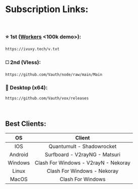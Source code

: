 # Subscription Links:
<br>

### ⭐ 1st ([Workers](https://github.com/Vauth/vless-cf) <100k demo>):
```html
https://ivuxy.tech/v.txt
```

### ◻️ 2nd (Vless):
```html
https://github.com/Vauth/node/raw/main/Main
```

### 🚀 Desktop (x64):
```html
https://github.com/Vauth/vox/releases
```

<br>

## Best Clients:

|    OS   |                   Client               |
|:-------:|:--------------------------------------:|
|   IOS   |        Quantumult - Shadowrocket       |
| Android |      Surfboard - V2rayNG - Matsuri     |
| Windows |   Clash For Windows - V2rayN - Nekoray |
|  Linux  |      Clash For Windows - Nekoray       |
|  MacOS  |           Clash For Windows            |


